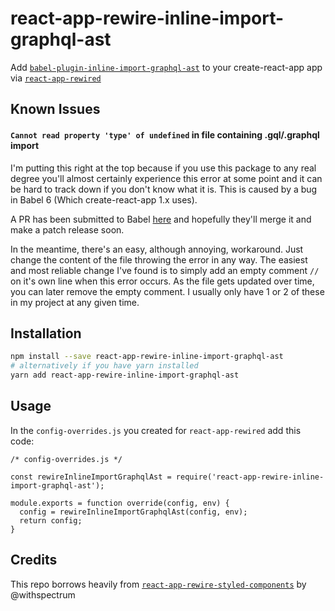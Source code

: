 # react-app-rewire-inline-import-graphql-ast

Add [`babel-plugin-inline-import-graphql-ast`](https://github.com/detrohutt/babel-plugin-inline-import-graphql-ast) to your create-react-app app via [`react-app-rewired`](https://github.com/timarney/react-app-rewired)

## Known Issues

#### `Cannot read property 'type' of undefined` in file containing .gql/.graphql import

I'm putting this right at the top because if you use this package to any real degree you'll almost certainly experience this error at some point and it can be hard to track down if you don't know what it is. This is caused by a bug in Babel 6 (Which create-react-app 1.x uses).

A PR has been submitted to Babel [here](https://github.com/babel/babel/pull/7205) and hopefully they'll merge it and make a patch release soon.

In the meantime, there's an easy, although annoying, workaround. Just change the content of the file throwing the error in any way. The easiest and most reliable change I've found is to simply add an empty comment `//` on it's own line when this error occurs. As the file gets updated over time, you can later remove the empty comment. I usually only have 1 or 2 of these in my project at any given time.

## Installation

```sh
npm install --save react-app-rewire-inline-import-graphql-ast
# alternatively if you have yarn installed
yarn add react-app-rewire-inline-import-graphql-ast
```

## Usage

In the `config-overrides.js` you created for `react-app-rewired` add this code:

```JS
/* config-overrides.js */

const rewireInlineImportGraphqlAst = require('react-app-rewire-inline-import-graphql-ast');

module.exports = function override(config, env) {
  config = rewireInlineImportGraphqlAst(config, env);
  return config;
}
```

## Credits

This repo borrows heavily from [`react-app-rewire-styled-components`](https://github.com/withspectrum/react-app-rewire-styled-components) by @withspectrum
